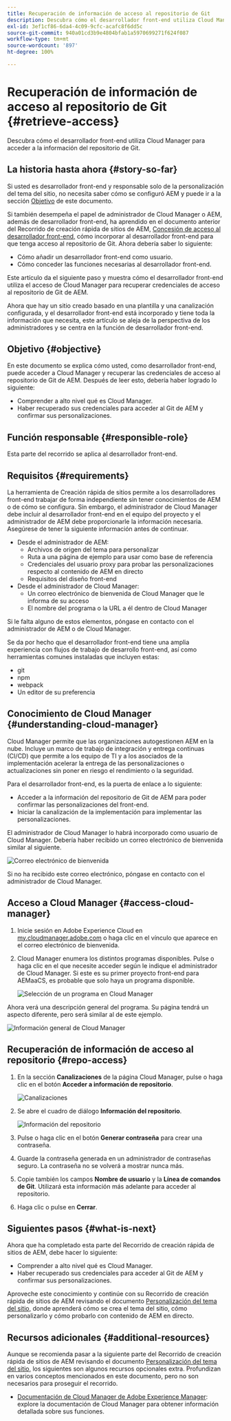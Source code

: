```yaml
---
title: Recuperación de información de acceso al repositorio de Git
description: Descubra cómo el desarrollador front-end utiliza Cloud Manager para acceder a la información del repositorio de Git.
exl-id: 3ef1cf86-6da4-4c09-9cfc-acafc8f6dd5c
source-git-commit: 940a01cd3b9e4804bfab1a5970699271f624f087
workflow-type: tm+mt
source-wordcount: '897'
ht-degree: 100%

---
```


# Recuperación de información de acceso al repositorio de Git {#retrieve-access}

Descubra cómo el desarrollador front-end utiliza Cloud Manager para acceder a la información del repositorio de Git.

## La historia hasta ahora {#story-so-far}

Si usted es desarrollador front-end y responsable solo de la personalización del tema del sitio, no necesita saber cómo se configuró AEM y puede ir a la sección [Objetivo](#objective) de este documento.

Si también desempeña el papel de administrador de Cloud Manager o AEM, además de desarrollador front-end, ha aprendido en el documento anterior del Recorrido de creación rápida de sitios de AEM, [Concesión de acceso al desarrollador front-end,](grant-access.md) cómo incorporar al desarrollador front-end para que tenga acceso al repositorio de Git. Ahora debería saber lo siguiente:

* Cómo añadir un desarrollador front-end como usuario.
* Cómo conceder las funciones necesarias al desarrollador front-end.

Este artículo da el siguiente paso y muestra cómo el desarrollador front-end utiliza el acceso de Cloud Manager para recuperar credenciales de acceso al repositorio de Git de AEM.

Ahora que hay un sitio creado basado en una plantilla y una canalización configurada, y el desarrollador front-end está incorporado y tiene toda la información que necesita, este artículo se aleja de la perspectiva de los administradores y se centra en la función de desarrollador front-end.

## Objetivo {#objective}

En este documento se explica cómo usted, como desarrollador front-end, puede acceder a Cloud Manager y recuperar las credenciales de acceso al repositorio de Git de AEM. Después de leer esto, debería haber logrado lo siguiente:

* Comprender a alto nivel qué es Cloud Manager.
* Haber recuperado sus credenciales para acceder al Git de AEM y confirmar sus personalizaciones.

## Función responsable {#responsible-role}

Esta parte del recorrido se aplica al desarrollador front-end.

## Requisitos  {#requirements}

La herramienta de Creación rápida de sitios permite a los desarrolladores front-end trabajar de forma independiente sin tener conocimientos de AEM o de cómo se configura. Sin embargo, el administrador de Cloud Manager debe incluir al desarrollador front-end en el equipo del proyecto y el administrador de AEM debe proporcionarle la información necesaria. Asegúrese de tener la siguiente información antes de continuar.

* Desde el administrador de AEM:
   * Archivos de origen del tema para personalizar
   * Ruta a una página de ejemplo para usar como base de referencia
   * Credenciales del usuario proxy para probar las personalizaciones respecto al contenido de AEM en directo
   * Requisitos del diseño front-end
* Desde el administrador de Cloud Manager:
   * Un correo electrónico de bienvenida de Cloud Manager que le informa de su acceso
   * El nombre del programa o la URL a él dentro de Cloud Manager

Si le falta alguno de estos elementos, póngase en contacto con el administrador de AEM o de Cloud Manager.

Se da por hecho que el desarrollador front-end tiene una amplia experiencia con flujos de trabajo de desarrollo front-end, así como herramientas comunes instaladas que incluyen estas:

* git
* npm
* webpack
* Un editor de su preferencia

## Conocimiento de Cloud Manager {#understanding-cloud-manager}

Cloud Manager permite que las organizaciones autogestionen AEM en la nube. Incluye un marco de trabajo de integración y entrega continuas (CI/CD) que permite a los equipo de TI y a los asociados de la implementación acelerar la entrega de las personalizaciones o actualizaciones sin poner en riesgo el rendimiento o la seguridad.

Para el desarrollador front-end, es la puerta de enlace a lo siguiente:

* Acceder a la información del repositorio de Git de AEM para poder confirmar las personalizaciones del front-end.
* Iniciar la canalización de la implementación para implementar las personalizaciones.

El administrador de Cloud Manager lo habrá incorporado como usuario de Cloud Manager. Debería haber recibido un correo electrónico de bienvenida similar al siguiente.

![Correo electrónico de bienvenida](assets/welcome-email.png)

Si no ha recibido este correo electrónico, póngase en contacto con el administrador de Cloud Manager.

## Acceso a Cloud Manager {#access-cloud-manager}

1. Inicie sesión en Adobe Experience Cloud en [my.cloudmanager.adobe.com](https://my.cloudmanager.adobe.com/) o haga clic en el vínculo que aparece en el correo electrónico de bienvenida.

1. Cloud Manager enumera los distintos programas disponibles. Pulse o haga clic en el que necesite acceder según le indique el administrador de Cloud Manager. Si este es su primer proyecto front-end para AEMaaCS, es probable que solo haya un programa disponible.

   ![Selección de un programa en Cloud Manager](assets/cloud-manager-select-program.png)

Ahora verá una descripción general del programa. Su página tendrá un aspecto diferente, pero será similar al de este ejemplo.

![Información general de Cloud Manager](assets/cloud-manager-overview.png)

## Recuperación de información de acceso al repositorio  {#repo-access}

1. En la sección **Canalizaciones** de la página Cloud Manager, pulse o haga clic en el botón **Acceder a información de repositorio**.

   ![Canalizaciones](assets/pipelines-repo-info.png)

1. Se abre el cuadro de diálogo **Información del repositorio**.

   ![Información del repositorio](assets/repo-info.png)

1. Pulse o haga clic en el botón **Generar contraseña** para crear una contraseña.

1. Guarde la contraseña generada en un administrador de contraseñas seguro. La contraseña no se volverá a mostrar nunca más.

1. Copie también los campos **Nombre de usuario** y la **Línea de comandos de Git**. Utilizará esta información más adelante para acceder al repositorio.

1. Haga clic o pulse en **Cerrar**.

## Siguientes pasos {#what-is-next}

Ahora que ha completado esta parte del Recorrido de creación rápida de sitios de AEM, debe hacer lo siguiente:

* Comprender a alto nivel qué es Cloud Manager.
* Haber recuperado sus credenciales para acceder al Git de AEM y confirmar sus personalizaciones.

Aproveche este conocimiento y continúe con su Recorrido de creación rápida de sitios de AEM revisando el documento [Personalización del tema del sitio,](customize-theme.md) donde aprenderá cómo se crea el tema del sitio, cómo personalizarlo y cómo probarlo con contenido de AEM en directo.

## Recursos adicionales {#additional-resources}

Aunque se recomienda pasar a la siguiente parte del Recorrido de creación rápida de sitios de AEM revisando el documento [Personalización del tema del sitio,](customize-theme.md) los siguientes son algunos recursos opcionales extra. Profundizan en varios conceptos mencionados en este documento, pero no son necesarios para proseguir el recorrido.

* [Documentación de Cloud Manager de Adobe Experience Manager](https://experienceleague.adobe.com/docs/experience-manager-cloud-manager/using/introduction-to-cloud-manager.html?lang=es): explore la documentación de Cloud Manager para obtener información detallada sobre sus funciones.
